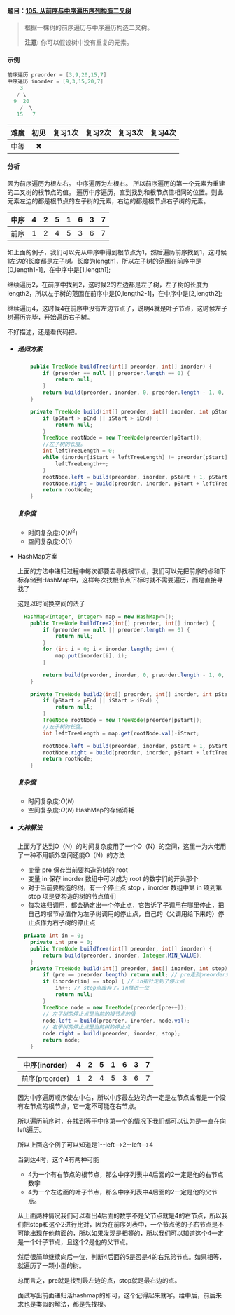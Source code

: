 #### 题目：[105. 从前序与中序遍历序列构造二叉树](https://leetcode-cn.com/problems/construct-binary-tree-from-preorder-and-inorder-traversal/)

> 根据一棵树的前序遍历与中序遍历构造二叉树。
>
> **注意:**
> 你可以假设树中没有重复的元素。

#### 示例

```java
前序遍历 preorder = [3,9,20,15,7]
中序遍历 inorder = [9,3,15,20,7]
    3
   / \
  9  20
    /  \
   15   7    
```

| 难度 | 初见 | 复习1次 | 复习2次 | 复习3次 | 复习4次 |
| :--: | :--: | :-----: | :-----: | :-----: | :-----: |
| 中等 |  ✖   |         |         |         |         |

#### 分析

因为前序遍历为根左右。 中序遍历为左根右。
所以前序遍历的第一个元素为重建的二叉树的根节点的值。
遍历中序遍历，直到找到和根节点值相同的位置。则此元素左边的都是根节点的左子树的元素，右边的都是根节点右子树的元素。

| 中序 | 4    | 2    | 5    | 1    | 6    | 3    | 7    |
| ---- | ---- | ---- | ---- | ---- | ---- | ---- | ---- |
| 前序 | 1    | 2    | 4    | 5    | 3    | 6    | 7    |

如上面的例子，我们可以先从中序中得到根节点为1，然后遍历前序找到1，这时候1左边的长度都是左子树。长度为length1，所以左子树的范围在前序中是[0,length1-1]，在中序中是[1,length1];

继续遍历2，在前序中找到2，这时候2的左边都是左子树，左子树的长度为length2，所以左子树的范围在前序中是[0,length2-1]，在中序中是[2,length2];

继续遍历4，这时候4在前序中没有左边节点了，说明4就是叶子节点，这时候左子树遍历完毕，开始遍历右子树。

不好描述，还是看代码把。

- ##### 递归方案

  ```java
      public TreeNode buildTree(int[] preorder, int[] inorder) {
          if (preorder == null || preorder.length == 0) {
              return null;
          }
          return build(preorder, inorder, 0, preorder.length - 1, 0, inorder.length - 1);
      }
  
      private TreeNode build(int[] preorder, int[] inorder, int pStart, int pEnd, int iStart, int iEnd) {
          if (pStart > pEnd || iStart > iEnd) {
              return null;
          }
          TreeNode rootNode = new TreeNode(preorder[pStart]);
          //左子树的长度。
          int leftTreeLength = 0;
          while (inorder[iStart + leftTreeLength] != preorder[pStart]) {
              leftTreeLength++;
          }
          rootNode.left = build(preorder, inorder, pStart + 1, pStart + leftTreeLength, iStart, iStart + leftTreeLength - 1);
          rootNode.right = build(preorder, inorder, pStart + leftTreeLength + 1, pEnd, iStart + leftTreeLength + 1, iEnd);
          return rootNode;
      }
  ```

  ##### 复杂度

  - 时间复杂度:$O(N^2)$
  - 空间复杂度:$O(1)$

  

- HashMap方案

  上面的方法中递归过程中每次都要去寻找根节点，我们可以先把前序的点和下标存储到HashMap中，这样每次找根节点下标时就不需要遍历，而是直接寻找了

  这是以时间换空间的法子

  ```java
    HashMap<Integer, Integer> map = new HashMap<>();
      public TreeNode buildTree2(int[] preorder, int[] inorder) {
          if (preorder == null || preorder.length == 0) {
              return null;
          }
          for (int i = 0; i < inorder.length; i++) {
              map.put(inorder[i], i);
          }
  
          return build(preorder, inorder, 0, preorder.length - 1, 0, inorder.length - 1);
      }
  
      private TreeNode build2(int[] preorder, int[] inorder, int pStart, int pEnd, int iStart, int iEnd) {
          if (pStart > pEnd || iStart > iEnd) {
              return null;
          }
          TreeNode rootNode = new TreeNode(preorder[pStart]);
          //左子树的长度。
          int leftTreeLength = map.get(rootNode.val)-iStart;
  
          rootNode.left = build(preorder, inorder, pStart + 1, pStart + leftTreeLength, iStart, iStart + leftTreeLength - 1);
          rootNode.right = build(preorder, inorder, pStart + leftTreeLength + 1, pEnd, iStart + leftTreeLength + 1, iEnd);
          return rootNode;
      }
  
  ```

  ##### 复杂度

  - 时间复杂度:$O(N)$
  - 空间复杂度:$O(N)$ HashMap的存储消耗

- ##### 大神解法

  上面为了达到O（N）的时间复杂度用了一个O（N）的空间，这里一为大佬用了一种不用额外空间还能O（N）的方法

  - 变量 pre 保存当前要构造的树的 root
  - 变量 in 保存 inorder 数组中可以成为 root 的数字们的开头那个
  - 对于当前要构造的树，有一个停止点 stop ，inorder 数组中第 in 项到第 stop 项是要构造的树的节点值们
  - 每次递归调用，都会确定出一个停止点，它告诉了子调用在哪里停止，把自己的根节点值作为左子树调用的停止点，自己的（父调用给下来的）停止点作为右子树的停止点

  ```java
    private int in = 0;
      private int pre = 0;
      public TreeNode buildTree(int[] preorder, int[] inorder) {
          return build(preorder, inorder, Integer.MIN_VALUE);
      }
      private TreeNode build(int[] preorder, int[] inorder, int stop) {
          if (pre == preorder.length) return null; // pre走到preorder末尾
          if (inorder[in] == stop) { // in指针走到了停止点
              in++; // stop点废弃了，in推进一位
              return null;
          }
          TreeNode node = new TreeNode(preorder[pre++]);
          // 左子树的停止点是当前的根节点的值
          node.left = build(preorder, inorder, node.val);
          // 右子树的停止点是当前树的停止点
          node.right = build(preorder, inorder, stop);
          return node;        
      }
  
  ```

  | 中序(inorder)  | 4    | 2    | 5    | 1    | 6    | 3    | 7    |
  | -------------- | ---- | ---- | ---- | ---- | ---- | ---- | ---- |
  | 前序(preorder) | 1    | 2    | 4    | 5    | 3    | 6    | 7    |

  因为中序遍历顺序使左中右，所以中序最左边的点一定是左节点或者是一个没有左节点的根节点，它一定不可能在右节点。

  所以遍历前序时，在找到等于中序第一个的情况下我们都可以认为是一直在向left遍历。

  所以上面这个例子可以知道是1--left-->2--left-->4

  当到达4时，这个4有两种可能

  - 4为一个有右节点的根节点，那么中序列表中4后面的2一定是他的右节点数字
  - 4为一个左边面的叶子节点，那么中序列表中4后面的2一定是他的父节点。

  从上面两种情况我们可以看出4后面的数字不是父节点就是4的右节点，所以我们把stop和这个2进行比对，因为在前序列表中，一个节点他的子右节点是不可能出现在他前面的，所以如果发现是相等的，所以我们可以知道这个4一定是一个叶子节点，且这个2是他的父节点。

  然后很简单继续向后一位，判断4后面的5是否是4的右兄弟节点。如果相等，就遍历了一颗小型的树。

  总而言之，pre就是找到最左边的点，stop就是最右边的点。

  

  面试写出前面递归活hashmap的即可，这个记得起来就写。给中后，前后来求也是类似的解法，都是先找根。

  

